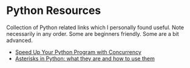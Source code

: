 # Python Resources
Collection of Python related links which I personally found useful. Note necessarily in any order. Some are beginners friendly. Some are a bit advanced. 

 - [Speed Up Your Python Program with Concurrency](http://www.pybloggers.com/2019/01/speed-up-your-python-program-with-concurrency/)
 - [Asterisks in Python: what they are and how to use them](https://treyhunner.com/2018/10/asterisks-in-python-what-they-are-and-how-to-use-them/)

